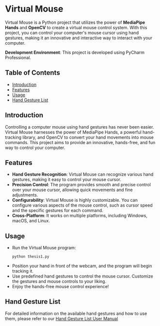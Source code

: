 # Virtual Mouse

Virtual Mouse is a Python project that utilizes the power of **MediaPipe Hands** and **OpenCV** to create a virtual mouse control system. With this project, you can control your computer's mouse cursor using hand gestures, making it an innovative and interactive way to interact with your computer.

**Development Environment**: This project is developed using PyCharm Professional.

## Table of Contents

- [Introduction](#introduction)
- [Features](#features)
- [Usage](#usage)
- [Hand Gesture List](#hand-gesture-list)

## Introduction

Controlling a computer mouse using hand gestures has never been easier. Virtual Mouse harnesses the power of MediaPipe Hands, a powerful hand-tracking library, and OpenCV to convert your hand movements into mouse commands. This project aims to provide an innovative, hands-free, and fun way to control your computer.

## Features

- **Hand Gesture Recognition**: Virtual Mouse can recognize various hand gestures, making it easy to control your mouse cursor.
- **Precision Control**: The program provides smooth and precise control over your mouse cursor, allowing quick movements and fine adjustments.
- **Configurability**: Virtual Mouse is highly customizable. You can configure various aspects of the mouse control, such as cursor speed and the specific gestures for each command.
- **Cross-Platform**: It works on multiple platforms, including Windows, macOS, and Linux.

## Usage

- Run the Virtual Mouse program:
  ```bash
  python thesis1.py
  

- Position your hand in front of the webcam, and the program will begin tracking it.
- Use predefined hand gestures to control the mouse cursor. Customize the gestures and mouse controls to your liking.
- Enjoy the hands-free mouse control experience!

## Hand Gesture List

For detailed information on the available hand gestures and how to use them, please refer to our [Hand Gesture List User Manual](Hand%20Gesture%20List.pdf)



